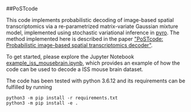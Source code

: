 ##PoSTcode

This code implements probabilistic decoding of image-based spatial
transcriptomics via a re-parametrized matrix-variate Gaussian mixture model,
implemented using stochastic variational inference in [pyro](https://pyro.ai/). 
The method implemented here is described in the paper ["PoSTcode: Probabilistic image-based spatial transcriptomics decoder"]().

To get started, please explore the Jupyter Notebook
[example_iss_mousebrain.ipynb](notebooks/example_iss_mousebrain.ipynb), which provides an
example of how the code can be used to decode a
ISS mouse brain dataset.

The code has been tested with python 3.6.12 and its requirements can be
fulfilled by running
```
python3 -m pip install -r requirements.txt
python3 -m pip install -e .
```
